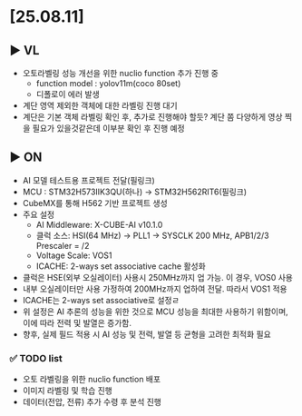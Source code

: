 # [25.08.11] 

## ▶️ VL
 - 오토라벨링 성능 개선을 위한 nuclio function 추가 진행 중
    - function model : yolov11m(coco 80set)
    - 디폴로이 에러 발생
 - 계단 영역 제외한 객체에 대한 라벨링 진행 대기
 - 계단은 기본 객체 라벨링 확인 후, 추가로 진행해야 할듯? 계단 쫌 다양하게 영상 찍을 필요가 있을것같은데 이부분 확인 후 진행 예정

## ▶️ ON
 - AI 모델 테스트용 프로젝트 전달(필링크)
 - MCU : STM32H573IIK3QU(하나) -> STM32H562RIT6(필링크)
 - CubeMX를 통해 H562 기반 프로젝트 생성
 - 주요 설정
    - AI Middleware: X-CUBE-AI v10.1.0
    - 클럭 소스: HSI(64 MHz) → PLL1 → SYSCLK 200 MHz, APB1/2/3 Prescaler = /2
    - Voltage Scale: VOS1
    - ICACHE: 2-ways set associative cache 활성화
 - 클럭은 HSE(외부 오실레이터) 사용시 250MHz까지 업 가능. 이 경우, VOS0 사용
 - 내부 오실레이터만 사용 가정하여 200MHz까지 업하여 전달. 따라서 VOS1 적용
 - ICACHE는 2-ways set associative로 설정ㄹ
 - 위 설정은 AI 추론의 성능을 위한 것으로 MCU 성능을 최대한 사용하기 위함이며, 이에 따라 전력 및 발열은 증가함.
 - 향후, 실제 필드 적용 시 AI 성능 및 전력, 발열 등 균형을 고려한 최적화 필요


### ✅ TODO list
 - 오토 라벨링을 위한 nuclio function 배포
 - 이미지 라벨링 및 학습 진행
 - 데이터(전압, 전류) 추가 수령 후 분석 진행

 <!-- VS code로 확인 가능, 단축키 : ctrl + shift + v -->